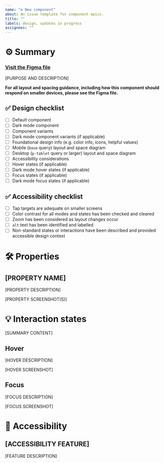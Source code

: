 ```yaml
---
name: "⚙️ New component"
about: An issue template for component epics.
title: ""
labels: design, updates in progress
assignees: ""
---
```


# ⚙️ Summary

### [Visit the Figma file]()

[PURPOSE AND DESCRIPTION]

**For all layout and spacing guidance, including how this component should respond on smaller devices, please see the Figma file.**

## ✅ Design checklist

- [ ] Default component
- [ ] Dark mode component
- [ ] Component variants
- [ ] Dark mode component variants (if applicable)
- [ ] Foundational design info (e.g. color info, icons, helpful values)
- [ ] Mobile (`base` query) layout and space diagram
- [ ] Desktop (`p-tablet` query or larger) layout and space diagram
- [ ] Accessibility considerations
- [ ] Hover states (if applicable)
- [ ] Dark mode hover states (if applicable)
- [ ] Focus states (if applicable)
- [ ] Dark mode focus states (if applicable)

## ✅ Accessibility checklist

- [ ] Tap targets are adequate on smaller screens
- [ ] Color contrast for all modes and states has been checked and cleared
- [ ] Zoom has been considered as layout changes occur
- [ ] `alt` text has been identified and labelled
- [ ] Non-standard states or interactions have been described and provided accessible design context

# 🛠️ Properties

## [PROPERTY NAME]

[PROPERTY DESCRIPTION]

[PROPERTY SCREENSHOT(S)]

# 💡 Interaction states

[SUMMARY CONTENT]

## Hover

[HOVER DESCRIPTION]

[HOVER SCREENSHOT]

## Focus

[FOCUS DESCRIPTION]

[FOCUS SCREENSHOT]

# 🥰 Accessibility

## [ACCESSIBILITY FEATURE]

[FEATURE DESCRIPTION]

